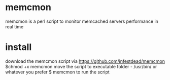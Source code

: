 memcmon
=======

memcmon is a perl script to monitor memcached servers performance in real time

install
======

download the memcmon script via https://github.com/infestdead/memcmon
$chmod +x memcmon
move the script to executable folder - /usr/bin/ or whatever you prefer
$ memcmon to run the script
